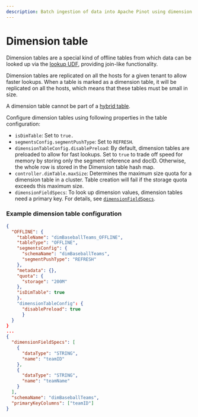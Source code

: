 ```yaml
---
description: Batch ingestion of data into Apache Pinot using dimension tables.
---
```


# Dimension table

Dimension tables are a special kind of offline tables from which data can be looked up via the [lookup UDF](../../../users/user-guide-query/query-syntax/lookup-udf-join.md), providing join-like functionality.

Dimension tables are replicated on all the hosts for a given tenant to allow faster lookups. When a table is marked as a dimension table, it will be replicated on all the hosts, which means that these tables must be small in size.

A dimension table cannot be part of a [hybrid table](../../components/table/#hybrid-table).

Configure dimension tables using following properties in the table configuration:

* `isDimTable`: Set to `true.`
* `segmentsConfig.segmentPushType`: Set to `REFRESH`.
* `dimensionTableConfig.disablePreload`: By default, dimension tables are preloaded to allow for fast lookups. Set to `true` to trade off speed for memory by storing only the segment reference and docID. Otherwise, the whole row is stored in the Dimension table hash map.
* `controller.dimTable.maxSize`: Determines the maximum size quota for a dimension table in a cluster. Table creation will fail if the storage quota exceeds this maximum size.
* `dimensionFieldSpecs`: To look up dimension values, dimension tables need a primary key. For details, see [`dimensionFieldSpecs`](https://docs.pinot.apache.org/configuration-reference/schema#dimensionfieldspec).

### Example dimension table configuration

```json
{
  "OFFLINE": {
    "tableName": "dimBaseballTeams_OFFLINE",
    "tableType": "OFFLINE",
    "segmentsConfig": {
      "schemaName": "dimBaseballTeams",
      "segmentPushType": "REFRESH"
    },
    "metadata": {},
    "quota": {
      "storage": "200M"
    },
    "isDimTable": true
    }.
    "dimensionTableConfig": {
      "disablePreload": true
      }
  }
}
...
{
  "dimensionFieldSpecs": [
    {
      "dataType": "STRING",
      "name": "teamID"
    },
    {
      "dataType": "STRING",
      "name": "teamName"
    }
  ],
  "schemaName": "dimBaseballTeams",
  "primaryKeyColumns": ["teamID"]
}
```

